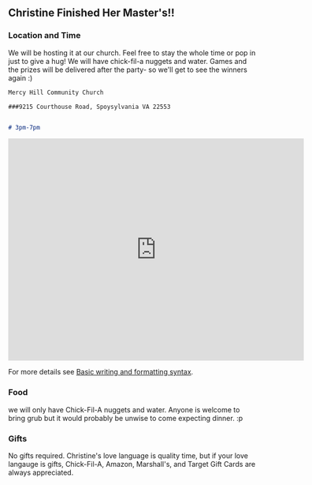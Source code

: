 ## Christine Finished Her Master's!!

### Location and Time

We will be hosting it at our church. Feel free to stay the whole time or pop in just to give a hug! We will have chick-fil-a nuggets and water. Games and the prizes will be delivered after the party- so we'll get to see the winners again :)

```markdown
Mercy Hill Community Church

###9215 Courthouse Road, Spoysylvania VA 22553


# 3pm-7pm

```
<iframe src="https://www.google.com/maps/embed?pb=!1m18!1m12!1m3!1d3135.177549957362!2d-77.58323058439841!3d38.20577439501736!2m3!1f0!2f0!3f0!3m2!1i1024!2i768!4f13.1!3m3!1m2!1s0x89b6b901c3dd4cf3%3A0x979cba7f3130127e!2sMercy%20Hill%20Community%20Church!5e0!3m2!1sen!2sus!4v1651688963565!5m2!1sen!2sus" width="600" height="450" style="border:0;" allowfullscreen="" loading="lazy" referrerpolicy="no-referrer-when-downgrade"></iframe>


For more details see [Basic writing and formatting syntax](https://docs.github.com/en/github/writing-on-github/getting-started-with-writing-and-formatting-on-github/basic-writing-and-formatting-syntax).

### Food

we will only have Chick-Fil-A nuggets and water. Anyone is welcome to bring grub but it would probably be unwise to come expecting dinner. :p

### Gifts

No gifts required. Christine's love language is quality time, but if your love langauge is gifts, Chick-Fil-A, Amazon, Marshall's, and Target Gift Cards are always appreciated.

